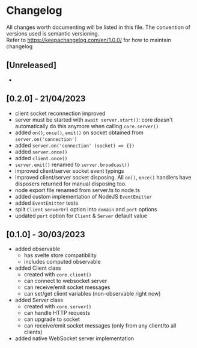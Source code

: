 # Changelog

All changes worth documenting will be listed in this file. The convention of versions used is semantic versioning.<br />
Refer to https://keepachangelog.com/en/1.0.0/ for how to maintain changelog<br />

## [Unreleased]

-

## [0.2.0] - 21/04/2023

-   client socket reconnection improved
-   server must be started with `await server.start()`: core doesn't automatically do this anymore when calling `core.server()`
-   added `on()`, `once()`, `emit()` on socket obtained from `server.on('connection')`
-   added `server.on('connection' (socket) => {})`
-   added `server.once()`
-   added `client.once()`
-   `server.emit()` renamed to `server.broadcast()`
-   improved client/server socket event typings
-   improved client/server socket disposing. All `on()`, `once()` handlers have disposers returned for manual disposing too.
-   node export file renamed from server.ts to node.ts
-   added custom implementation of NodeJS `EventEmitter`
-   added `EventEmitter` tests
-   split `Client` `serverUrl` option into `domain` and `port` options
-   updated `port` option for `Client` & `Server` default value

## [0.1.0] - 30/03/2023

-   added observable
    -   has svelte store compatibility
    -   includes computed observable
-   added Client class
    -   created with `core.client()`
    -   can connect to websocket server
    -   can receive/emit socket messages
    -   can set/get client variables (non-observable right now)
-   added Server class
    -   created with `core.server()`
    -   can handle HTTP requests
    -   can upgrade to socket
    -   can receive/emit socket messages (only from any client/to all clients)
-   added native WebSocket server implementation
